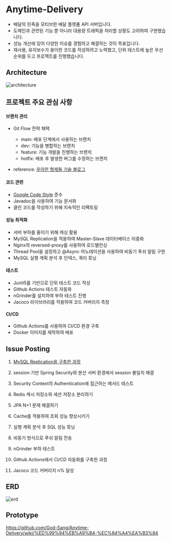 # Anytime-Delivery
* 배달의 민족을 모티브한 배달 플랫폼 API 서버입니다.
* 도메인과 관련된 기능 뿐 아니라 대용량 트래픽을 처리할 상황도 고려하여 구현했습니다.
* 성능 개선에 있어 다양한 이슈를 경험하고 해결하는 것이 목표입니다.
* 재사용, 유지보수가 용이한 코드를 작성하려고 노력했고, 단위 테스트에 높은 우선순위를 두고 프로젝트를 진행했습니다.

## Architecture
![architecture](https://user-images.githubusercontent.com/101033262/229098013-904ebb51-59cf-41cf-950b-80379f62bb65.png)

## 프로젝트 주요 관심 사항
#### 브랜치 관리
* Git Flow 전략 채택
  * main: 배포 단계에서 사용하는 브랜치
  * dev: 기능을 병합하는 브랜치
  * feature: 기능 개발을 진행하는 브랜치
  * hotfix: 배포 후 발생한 버그를 수정하는 브랜치
  
* reference: [우아한 형제들 기술 블로그](https://techblog.woowahan.com/2553/)

#### 코드 관련
* [Google Code Style](https://google.github.io/styleguide/javaguide.html) 준수
* Javadoc을 사용하여 기능 문서화
* 클린 코드를 작성하기 위해 지속적인 리팩토링

#### 성능 최적화
* 서버 부하를 줄이기 위해 캐싱 활용
* MySQL Replication을 적용하여 Master-Slave 데이터베이스 이중화
* Nginx의 reversed-proxy를 사용하여 로드밸런싱
* Thread Pool을 설정하고 @Async 어노테이션을 사용하여 비동기 푸쉬 알림 구현
* MySQL 실행 계획 분석 후 인덱스, 쿼리 튜닝

#### 테스트
* Junit5를 기반으로 단위 테스트 코드 작성
* Github Actions 테스트 자동화
* nGrinder를 설치하여 부하 테스트 진행
* Jacoco 라이브러리를 적용하여 코드 커버리지 측정

#### CI/CD
* Github Actions를 사용하여 CI/CD 환경 구축
* Docker 이미지를 제작하여 배포

## Issue Posting
1. [MySQL Replication을 구축한 과정](https://velog.io/@given53/Spring-Docker-MySQL-master-slave-Replication-Spring-Data-JPA)

2. session 기반 Spring Security와 분산 서버 환경에서 session 불일치 해결

3. Security Context의 Authentication에 접근하는 메서드 테스트

4. Redis 캐시 저장소와 세션 저장소 분리하기

5. JPA N+1 문제 해결하기

6. Cache를 적용하여 조회 성능 향상시키기

7. 실행 계획 분석 후 SQL 성능 튜닝

7. 비동기 방식으로 푸쉬 알림 전송

8. nGrinder 부하 테스트

9. Github Actions에서 CI/CD 자동화를 구축한 과정

10. Jacoco 코드 커버리지 n% 달성


## ERD
![erd](https://user-images.githubusercontent.com/101033262/228627922-fdf14861-9a64-4c3d-94a8-3d56f3e10898.png)

## Prototype
https://github.com/God-Sang/Anytime-Delivery/wiki/%ED%99%94%EB%A9%B4-%EC%84%A4%EA%B3%84
